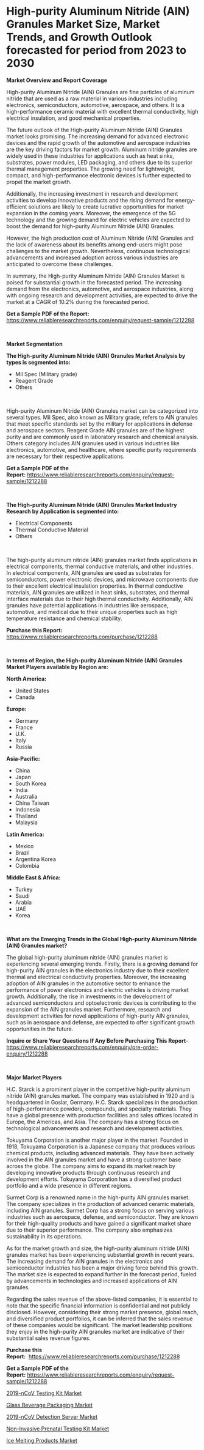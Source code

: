 <p><h1>High-purity Aluminum Nitride (AlN) Granules Market Size, Market Trends, and Growth Outlook forecasted for period from 2023 to 2030</h1></p><p><strong>Market Overview and Report Coverage</strong></p>
<p><p>High-purity Aluminum Nitride (AlN) Granules are fine particles of aluminum nitride that are used as a raw material in various industries including electronics, semiconductors, automotive, aerospace, and others. It is a high-performance ceramic material with excellent thermal conductivity, high electrical insulation, and good mechanical properties.</p><p>The future outlook of the High-purity Aluminum Nitride (AlN) Granules market looks promising. The increasing demand for advanced electronic devices and the rapid growth of the automotive and aerospace industries are the key driving factors for market growth. Aluminum nitride granules are widely used in these industries for applications such as heat sinks, substrates, power modules, LED packaging, and others due to its superior thermal management properties. The growing need for lightweight, compact, and high-performance electronic devices is further expected to propel the market growth.</p><p>Additionally, the increasing investment in research and development activities to develop innovative products and the rising demand for energy-efficient solutions are likely to create lucrative opportunities for market expansion in the coming years. Moreover, the emergence of the 5G technology and the growing demand for electric vehicles are expected to boost the demand for high-purity Aluminum Nitride (AlN) Granules.</p><p>However, the high production cost of Aluminum Nitride (AlN) Granules and the lack of awareness about its benefits among end-users might pose challenges to the market growth. Nevertheless, continuous technological advancements and increased adoption across various industries are anticipated to overcome these challenges.</p><p>In summary, the High-purity Aluminum Nitride (AlN) Granules Market is poised for substantial growth in the forecasted period. The increasing demand from the electronics, automotive, and aerospace industries, along with ongoing research and development activities, are expected to drive the market at a CAGR of 10.2% during the forecasted period.</p></p>
<p><strong>Get a Sample PDF of the Report:</strong> <a href="https://www.reliableresearchreports.com/enquiry/request-sample/1212288">https://www.reliableresearchreports.com/enquiry/request-sample/1212288</a></p>
<p>&nbsp;</p>
<p><strong>Market Segmentation</strong></p>
<p><strong>The High-purity Aluminum Nitride (AlN) Granules Market Analysis by types is segmented into:</strong></p>
<p><ul><li>Mil Spec (Military grade)</li><li>Reagent Grade</li><li>Others</li></ul></p>
<p>&nbsp;</p>
<p><p>High-purity Aluminum Nitride (AlN) Granules market can be categorized into several types. Mil Spec, also known as Military grade, refers to AlN granules that meet specific standards set by the military for applications in defense and aerospace sectors. Reagent Grade AlN granules are of the highest purity and are commonly used in laboratory research and chemical analysis. Others category includes AlN granules used in various industries like electronics, automotive, and healthcare, where specific purity requirements are necessary for their respective applications.</p></p>
<p><strong>Get a Sample PDF of the Report:</strong>&nbsp;<a href="https://www.reliableresearchreports.com/enquiry/request-sample/1212288">https://www.reliableresearchreports.com/enquiry/request-sample/1212288</a></p>
<p>&nbsp;</p>
<p><strong>The High-purity Aluminum Nitride (AlN) Granules Market Industry Research by Application is segmented into:</strong></p>
<p><ul><li>Electrical Components</li><li>Thermal Conductive Material</li><li>Others</li></ul></p>
<p>&nbsp;</p>
<p><p>The high-purity aluminum nitride (AlN) granules market finds applications in electrical components, thermal conductive materials, and other industries. In electrical components, AlN granules are used as substrates for semiconductors, power electronic devices, and microwave components due to their excellent electrical insulation properties. In thermal conductive materials, AlN granules are utilized in heat sinks, substrates, and thermal interface materials due to their high thermal conductivity. Additionally, AlN granules have potential applications in industries like aerospace, automotive, and medical due to their unique properties such as high temperature resistance and chemical stability.</p></p>
<p><strong>Purchase this Report:</strong>&nbsp; <a href="https://www.reliableresearchreports.com/purchase/1212288">https://www.reliableresearchreports.com/purchase/1212288</a></p>
<p>&nbsp;</p>
<p><strong>In terms of Region, the High-purity Aluminum Nitride (AlN) Granules Market Players available by Region are:</strong></p>
<p>
    <p> <strong> North America: </strong>
        <ul>
            <li>United States</li>
            <li>Canada</li>
        </ul>
        </p> 
    <p> <strong> Europe: </strong>
        <ul>
            <li>Germany</li>
            <li>France</li>
            <li>U.K.</li>
            <li>Italy</li>
            <li>Russia</li>
        </ul>
        </p> 
    <p> <strong> Asia-Pacific: </strong>
        <ul>
            <li>China</li>
            <li>Japan</li>
            <li>South Korea</li>
            <li>India</li>
            <li>Australia</li>
            <li>China Taiwan</li>
            <li>Indonesia</li>
            <li>Thailand</li>
            <li>Malaysia</li>
        </ul>
        </p> 
    <p> <strong> Latin America: </strong>
        <ul>
            <li>Mexico</li>
            <li>Brazil</li>
            <li>Argentina Korea</li>
            <li>Colombia</li>
        </ul>
        </p> 
    <p> <strong> Middle East & Africa: </strong>
        <ul>
            <li>Turkey</li>
            <li>Saudi</li>
            <li>Arabia</li>
            <li>UAE</li>
            <li>Korea</li>
        </ul>
    </p>
    </p>
<p>&nbsp;</p>
<p><strong>What are the Emerging Trends in the Global High-purity Aluminum Nitride (AlN) Granules market?</strong></p>
<p><p>The global high-purity aluminum nitride (AlN) granules market is experiencing several emerging trends. Firstly, there is a growing demand for high-purity AlN granules in the electronics industry due to their excellent thermal and electrical conductivity properties. Moreover, the increasing adoption of AlN granules in the automotive sector to enhance the performance of power electronics and electric vehicles is driving market growth. Additionally, the rise in investments in the development of advanced semiconductors and optoelectronic devices is contributing to the expansion of the AlN granules market. Furthermore, research and development activities for novel applications of high-purity AlN granules, such as in aerospace and defense, are expected to offer significant growth opportunities in the future.</p></p>
<p><strong>Inquire or Share Your Questions If Any Before Purchasing This Report</strong>- <a href="https://www.reliableresearchreports.com/enquiry/pre-order-enquiry/1212288">https://www.reliableresearchreports.com/enquiry/pre-order-enquiry/1212288</a></p>
<p>&nbsp;</p>
<p><strong>Major Market Players</strong></p>
<p><p>H.C. Starck is a prominent player in the competitive high-purity aluminum nitride (AlN) granules market. The company was established in 1920 and is headquartered in Goslar, Germany. H.C. Starck specializes in the production of high-performance powders, compounds, and specialty materials. They have a global presence with production facilities and sales offices located in Europe, the Americas, and Asia. The company has a strong focus on technological advancements and research and development activities.</p><p>Tokuyama Corporation is another major player in the market. Founded in 1918, Tokuyama Corporation is a Japanese company that produces various chemical products, including advanced materials. They have been actively involved in the AlN granules market and have a strong customer base across the globe. The company aims to expand its market reach by developing innovative products through continuous research and development efforts. Tokuyama Corporation has a diversified product portfolio and a wide presence in different regions.</p><p>Surmet Corp is a renowned name in the high-purity AlN granules market. The company specializes in the production of advanced ceramic materials, including AlN granules. Surmet Corp has a strong focus on serving various industries such as aerospace, defense, and semiconductor. They are known for their high-quality products and have gained a significant market share due to their superior performance. The company also emphasizes sustainability in its operations.</p><p>As for the market growth and size, the high-purity aluminum nitride (AlN) granules market has been experiencing substantial growth in recent years. The increasing demand for AlN granules in the electronics and semiconductor industries has been a major driving force behind this growth. The market size is expected to expand further in the forecast period, fueled by advancements in technologies and increased applications of AlN granules.</p><p>Regarding the sales revenue of the above-listed companies, it is essential to note that the specific financial information is confidential and not publicly disclosed. However, considering their strong market presence, global reach, and diversified product portfolios, it can be inferred that the sales revenue of these companies would be significant. The market leadership positions they enjoy in the high-purity AlN granules market are indicative of their substantial sales revenue figures.</p></p>
<p><strong>Purchase this Report:</strong>&nbsp;&nbsp;<a href="https://www.reliableresearchreports.com/purchase/1212288">https://www.reliableresearchreports.com/purchase/1212288</a></p>
<p></p>
<p><strong>Get a Sample PDF of the Report:</strong>&nbsp;<a href="https://www.reliableresearchreports.com/enquiry/request-sample/1212288">https://www.reliableresearchreports.com/enquiry/request-sample/1212288</a></p>
<p><p><a href="https://www.linkedin.com/pulse/2019-ncov-testing-kit-market-share-amp-new-trends-analysis/">2019-nCoV Testing Kit Market</a></p><p><a href="https://medium.com/@josephweaver29/glass-beverage-packaging-market-size-cagr-trends-2024-2030-d7adc610a007">Glass Beverage Packaging Market</a></p><p><a href="https://www.linkedin.com/pulse/2019-ncov-detection-server-market-research-report-provides-thorough/">2019-nCoV Detection Server Market</a></p><p><a href="https://www.linkedin.com/pulse/decoding-non-invasive-prenatal-testing-kit-market-deep-dive-latest/">Non-Invasive Prenatal Testing Kit Market</a></p><p><a href="https://medium.com/@jackyhammes/ice-melting-products-market-size-growth-forecast-2023-2030-7ccc42304c24">Ice Melting Products Market</a></p></p>
